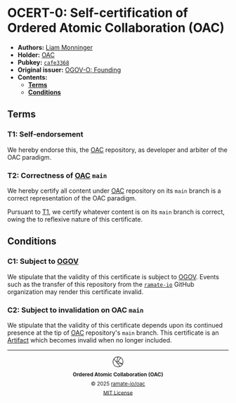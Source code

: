# OCERT-0: Self-certification of Ordered Atomic Collaboration (OAC)
- **Authors:** [Liam Monninger](liam@ramate.io)
- **Holder:** [OAC](https://github.com/ramate-io/oac)
- **Pubkey:** [`cafe3368`](./pub.key)
- **Original issuer:** [OGOV-O: Founding](../../../ogov/oera-000-000-000-dulan/ogov-000-000-000/README.md)
- **Contents:**
    - **[Terms](#terms)**
    - **[Conditions](#conditions)**

## Terms

### T1: Self-endorsement
We hereby endorse this, the [OAC](https://github.com/ramate-io/oac) repository, as developer and arbiter of the OAC paradigm.

### T2: Correctness of [OAC](https://github.com/ramate-io/oac) `main`
We hereby certify all content under [OAC](https://github.com/ramate-io/oac) repository on its `main` branch is a correct representation of the OAC paradigm.

Pursuant to [T1](#t1-self-endorsement), we certify whatever content is on its `main` branch is correct, owing the to reflexive nature of this certificate.

## Conditions

### C1: Subject to [OGOV](../../../ogov/README.md)
We stipulate that the validity of this certificate is subject to [OGOV](../../../ogov/README.md). Events such as the transfer of this repository from the [`ramate-io`](https://github.com/ramate-io) GitHub organization may render this certificate invalid.

### C2: Subject to invalidation on OAC `main`
We stipulate that the validity of this certificate depends upon its continued presence at the tip of [OAC](https://github.com/ramate-io/oac) repository's `main` branch. This certificate is an [Artifact](../../../oglo/oera-000-000-000-dulan/oglo-000-000-000-artifact/README.md) which becomes invalid when no longer included.

<!--OAC FOOTER: DO NOT REMOVE THIS LINE-->
---

<div align="center">
  <a href="https://github.com/ramate-io/oac">
    <picture>
      <source srcset="/assets/oac-inverted-transparent.png" media="(prefers-color-scheme: dark)">
      <img height="24" src="/assets/oac-transparent.png" alt="OAC"/>
    </picture>
  </a>
  <br/>
  <sub>
    <b>Ordered Atomic Collaboration (OAC)</b>
    <br/>
    &copy; 2025 <a href="https://github.com/ramate-io/oac">ramate-io/oac</a>
    <br/>
    <a href="https://github.com/ramate-io/oac/blob/main/LICENSE">MIT License</a>
  </sub>
</div>
